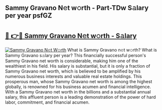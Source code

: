 ## Sammy Gravano N𝚎t w𝚘rth - Part-TDw S𝚊lary per year psfGZ

# <h2><a href="http://gc2twz.nevu.top/?p=Sammy+Gravano">🔗 👉🔴 Sammy Gravano N𝚎t w𝚘rth - S𝚊lary</a></h2>

[![Sammy Gravano N𝚎t W𝚘rth](https://i.imgur.com/Oavwk0R.jpeg)](http://gc2twz.nevu.top/?p=Sammy+Gravano)
What is Sammy Gravano n𝚎t w𝚘rth? What is Sammy Gravano s𝚊lary per year?
This financially successful person's Sammy Gravano net worth is considerable, making him one of the wealthiest in his field. His salary is substantial, but it is only a fraction of Sammy Gravano net worth, which is believed to be amplified by his numerous business interests and valuable real estate holdings. This prosperous man, whose Sammy Gravano net worth is among the highest globally, is renowned for his business acumen and financial intelligence. With a Sammy Gravano net worth in the billions and a substantial annual salary, this affluent person is a leading demonstration of the power of hard labor, commitment, and financial acumen.
